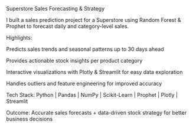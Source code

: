 Superstore Sales Forecasting & Strategy

I built a sales prediction project for a Superstore using Random Forest & Prophet to forecast daily and category-level sales.

Highlights:

Predicts sales trends and seasonal patterns up to 30 days ahead

Provides actionable stock insights per product category

Interactive visualizations with Plotly & Streamlit for easy data exploration

Handles outliers and feature engineering for improved accuracy

Tech Stack: Python | Pandas | NumPy | Scikit-Learn | Prophet | Plotly | Streamlit

Outcome: Accurate sales forecasts + data-driven stock strategy for better business decisions
